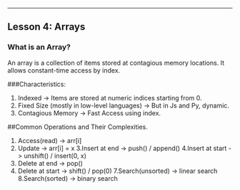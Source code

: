 ---
## Lesson 4: Arrays

### What is an Array?
An array is a collection of items stored at contagious memory locations. It allows constant-time access by index.

###Characteristics:
1. Indexed -> Items are stored at numeric indices starting from 0.
2. Fixed Size (mostly in low-level languages) -> But in Js and Py, dynamic.
3. Contagious Memory -> Fast Access using index.

##Common  Operations and Their Complexities.
1. Access(read) -> arr[i]
2. Update -> arr[i] = x
3.Insert at end ->   push() / append()
4.Insert at start -> unshift() / insert(0, x)
5. Delete at end -> pop()
6. Delete at start -> shift() / pop(0)
7.Search(unsorted) -> linear search
8.Search(sorted) -> binary search
